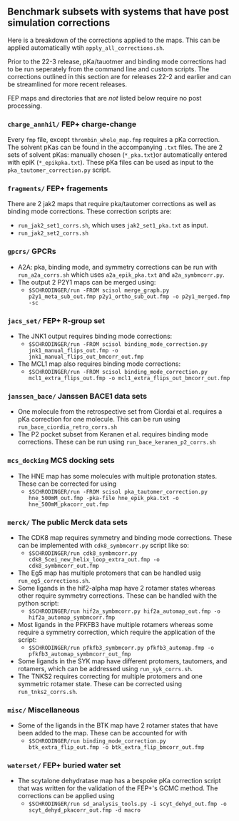 ## Benchmark subsets with systems that have post simulation corrections
Here is a breakdown of the corrections applied to the maps. This can be applied automatically wtih `apply_all_corrections.sh`.

Prior to the 22-3 release, pKa/tauotmer and binding mode corrections had to be run seperately from the command line and
custom scripts. The corrections outlined in this section are for releases 22-2 and earlier and can be streamlined for 
more recent releases. 

FEP maps and directories that are _not_ listed below require no post processing.
 
###  `charge_annhil/` FEP+ charge-change 
Every `fmp` file, except `thrombin_whole_map.fmp` requires a pKa correction. The solvent pKas can be found in the accompanying 
`.txt` files. The are 2 sets of solvent pKas: manually chosen (`*_pka.txt`)or automatically entered with epiK 
(`*_epikpka.txt`). These pKa files can be used as input to the `pka_tautomer_correction.py` script.

### `fragments/` FEP+ fragements
There are 2 jak2 maps that require pka/tautomer corrections as well as binding mode corrections. These correction 
scripts are:
* `run_jak2_set1_corrs.sh`, which uses `jak2_set1_pka.txt` as input.
* `run_jak2_set2_corrs.sh`
 
### `gpcrs/` GPCRs
* A2A: pka, binding mode, and symmetry corrections can be run with `run_a2a_corrs.sh` which uses `a2a_epik_pka.txt` and 
`a2a_symbmcorr.py`.
* The output 2 P2Y1 maps can be merged using: 
    - `$SCHRODINGER/run -FROM scisol merge_graph.py p2y1_meta_sub_out.fmp p2y1_ortho_sub_out.fmp -o p2y1_merged.fmp -sc`
    

### `jacs_set/` FEP+ R-group set
* The JNK1 output requires binding mode corrections: 
    -  `$SCHRODINGER/run -FROM scisol binding_mode_correction.py jnk1_manual_flips_out.fmp -o jnk1_manual_flips_out_bmcorr_out.fmp`
* The MCL1 map also requires binding mode corrections:
    - `$SCHRODINGER/run -FROM scisol binding_mode_correction.py mcl1_extra_flips_out.fmp -o mcl1_extra_flips_out_bmcorr_out.fmp`
    
    
### `janssen_bace/` Janssen BACE1 data sets
* One molecule from the retrospective set from Ciordai et al. requires a pKa correction for one molecule. This can be 
run using `run_bace_ciordia_retro_corrs.sh`
* The P2 pocket subset from Keranen et al. requires binding mode corrections. These can be run using 
`run_bace_keranen_p2_corrs.sh`

### `mcs_docking` MCS docking sets
* The HNE map has some molecules with multiple protonation states. These can be corrected for using
    - `$SCHRODINGER/run -FROM scisol pka_tautomer_correction.py hne_500mM_out.fmp -pka-file hne_epik_pka.txt -o hne_500mM_pkacorr_out.fmp`

### `merck/` The public Merck data sets
* The CDK8 map requires symmetry and binding mode corrections. These can be implemented with `cdk8_symbmcorr.py` script
like so:
    -  `$SCHRODINGER/run cdk8_symbmcorr.py cdk8_5cei_new_helix_loop_extra_out.fmp -o cdk8_symbmcorr_out.fmp`
* The Eg5 map has multiple protomers that can be handled usig `run_eg5_corrections.sh`.
* Some ligands in the hif2-alpha map have 2 rotamer states whereas other require symmetry corrections. These can be 
handled with the python script:
    - `$SCHRODINGER/run hif2a_symbmcorr.py hif2a_automap_out.fmp -o hif2a_automap_symbmcorr.fmp`
* Most ligands in the PFKFB3 have multiple rotamers whereas some require a symmetry correction, which require the 
application of the script:
    - `$SCHRODINGER/run pfkfb3_symbmcorr.py pfkfb3_automap.fmp -o pfkfb3_automap_symbmcorr_out_fmp`
* Some ligands in the SYK map have different protomers, tautomers, and rotamers, which can be addressed using `run_syk_corrs.sh`.
* The TNKS2 requires correcting for multiple protomers and one symmetric rotamer state. These can be corrected using
` run_tnks2_corrs.sh`.

### `misc/` Miscellaneous
* Some of the ligands in the BTK map have 2 rotamer states that have been added to the map. These can be accounted for
with 
    - `$SCHRODINGER/run binding_mode_correction.py btk_extra_flip_out.fmp -o btk_extra_flip_bmcorr_out.fmp`

### `waterset/` FEP+ buried water set
* The scytalone dehydratase map has a bespoke pKa correction script that was written for the validation of the FEP+'s
GCMC method. The corrections can be applied using
    - `$SCHRODINGER/run sd_analysis_tools.py -i scyt_dehyd_out.fmp -o scyt_dehyd_pkacorr_out.fmp -d macro`

